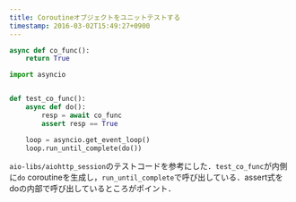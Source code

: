 ```yaml
---
title: Coroutineオブジェクトをユニットテストする 
timestamp: 2016-03-02T15:49:27+0900
---
```



```python
async def co_func():
    return True
```
```python
import asyncio


def test_co_func():
    async def do():
        resp = await co_func
        assert resp == True

    loop = asyncio.get_event_loop() 
    loop.run_until_complete(do())
```

`aio-libs/aiohttp_session`のテストコードを参考にした．`test_co_func`が内側に`do` coroutineを生成し，`run_until_complete`で呼び出している．assert式をdoの内部で呼び出しているところがポイント．
